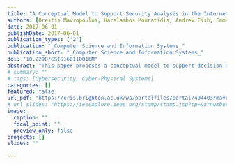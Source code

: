 ```yaml
---
title: "A Conceptual Model to Support Security Analysis in the Internet of Things"
authors: [Orestis Mavropoulos, Haralambos Mouratidis, Andrew Fish, Emmanouil Panaousis, Christos Kalloniatis]
date: 2017-06-01
publishDate: 2017-06-01
publication_types: ["2"]
publication: "_Computer Science and Information Systems_"
publication_short: "_Computer Science and Information Systems_"
doi: "10.2298/CSIS160110016M"
abstract: "This paper proposes a conceptual model to support decision makers during security analysis of Internet of Things (IoT) systems. The world is entering an era of ubiquitous computing with IoT being the main driver. Taking into account the scale of IoT, the number of security issues that are arising are unprecedented. Both academia and industry require methodologies that will enable reasoning about security in IoT system in a concise and holistic manner. The proposed conceptual model addresses a number of challenges in modeling IoT to support security analysis. The model is based on an architecture-oriented approach that incorporates sociotechnical concepts into the security analysis of an IoT system. To demonstrate the usage of the proposed conceptual model, we perform a security analysis on a small scale smart home example."
# summary: ""
# tags: [Cybersecurity, Cyber-Physical Systems]
categories: []
featured: false
url_pdf: "https://cris.brighton.ac.uk/ws/portalfiles/portal/494403/mavropoulos2017conceptual.pdf"
# url_slides: "https://ieeexplore.ieee.org/stamp/stamp.jsp?tp=&arnumber=8894107"
image:
  caption: ""
  focal_point: ""
  preview_only: false
projects: []
slides: ""

---
```

